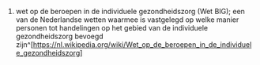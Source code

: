 1. wet op de beroepen in de individuele gezondheidszorg (Wet BIG); een van de Nederlandse wetten waarmee is vastgelegd op welke manier personen tot handelingen op het gebied van de individuele gezondheidszorg bevoegd zijn^[https://nl.wikipedia.org/wiki/Wet_op_de_beroepen_in_de_individuele_gezondheidszorg]